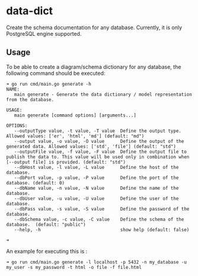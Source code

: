 # data-dict

Create the schema documentation for any database. Currently, it is only PostgreSQL engine supported.

## Usage

To be able to create a diagram/schema dictionary for any database, the following command should be executed:

```shell script
➜ go run cmd/main.go generate -h
NAME:
   main generate - Generate the data dictionary / model representation from the database.

USAGE:
   main generate [command options] [arguments...]

OPTIONS:
   --outputType value, -t value, -T value  Define the output type. Allowed values: ['er', 'html', 'md'] (default: "md")
   --output value, -o value, -O value      Define the output of the generated data. Allowed values: ['std', 'file'] (default: "std")
   --outputFile value, -f value, -F value  Define the output file to publish the data to. This value will be used only in combination when [--output file] is provided. (default: "std")
   --dbHost value, -l value, -L value      Define the host of the database.
   --dbPort value, -p value, -P value      Define the port of the database. (default: 0)
   --dbName value, -n value, -N value      Define the name of the database.
   --dbUser value, -u value, -U value      Define the user of the database.
   --dbPass value, -s value, -S value      Define the password of the database.
   --dbSchema value, -c value, -C value    Define the schema of the database.  (default: "public")
   --help, -h                              show help (default: false)
   
➜ 
```

An example for executing this is :

```shell script
➜ go run cmd/main.go generate -l localhost -p 5432 -n my_database -u my_user -s my_password -t html -o file -f file.html
```
